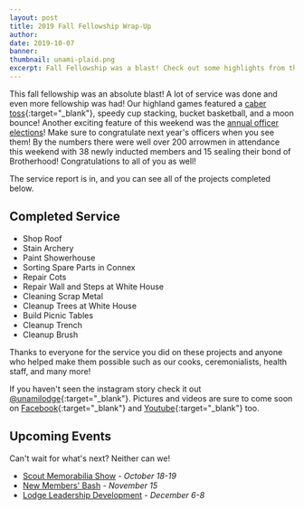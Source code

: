```yaml
---
layout: post
title: 2019 Fall Fellowship Wrap-Up
author:
date: 2019-10-07
banner:
thumbnail: unami-plaid.png
excerpt: Fall Fellowship was a blast! Check out some highlights from this past weekend.
---
```


This fall fellowship was an absolute blast! A lot of service was done and even more fellowship was had! Our highland games featured a [caber toss](https://en.wikipedia.org/wiki/Caber_toss){:target="_blank"}, speedy cup stacking, bucket basketball, and a moon bounce! Another exciting feature of this weekend was the [annual officer elections](/news/2020-Lodge-Officers)! Make sure to congratulate next year's officers when you see them! By the numbers there were well over 200 arrowmen in attendance this weekend with 38 newly inducted members and 15 sealing their bond of Brotherhood! Congratulations to all of you as well!

The service report is in, and you can see all of the projects completed below.

## Completed Service
- Shop Roof
- Stain Archery
- Paint Showerhouse
- Sorting Spare Parts in Connex
- Repair Cots
- Repair Wall and Steps at White House
- Cleaning Scrap Metal
- Cleanup Trees at White House
- Build Picnic Tables
- Cleanup Trench
- Cleanup Brush

Thanks to everyone for the service you did on these projects and anyone who helped make them possible such as our cooks, ceremonialists, health staff, and many more!

If you haven't seen the instagram story check it out [@unamilodge](https://instagram.com/unamilodge){:target="_blank"}. Pictures and videos are sure to come soon on [Facebook](https://facebook.com/unamilodge){:target="_blank"} and [Youtube](https://youtube.com/unamilodge){:target="_blank"} too.

## Upcoming Events
Can't wait for what's next? Neither can we!
- [Scout Memorabilia Show](/news/2019-Scout-Memorabilia-Show.html) *- October 18-19*
- [New Members' Bash](/calendar) *- November 15*
- [Lodge Leadership Development](/calendar) *- December 6-8*